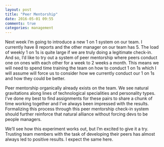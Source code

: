 ```yaml
---
layout: post
title: "Peer Mentorship"
date: 2016-05-01 09:55
comments: true
categories: management
---
```


Next week I’m going to introduce a new 1 on 1 system on our team. I currently have 8 reports and the other manager on our team has 5. The load of weekly 1 on 1s is quite large if we are truly doing a legitimate check-in. And so, I’d like to try out a system of peer mentorship where peers conduct one on ones with each other for a week to 2 weeks a month. This means we will need to spend time training the team on how to conduct 1 on 1s which I will assume will force us to consider how we currently conduct our 1 on 1s and how they could be better.

Peer mentorship organically already exists on the team. We see natural gravitations along lines of technological specialities and personality types. I’ve done my best to find assignments for these pairs to share a chunk of time working together and I’ve always been impressed with the results. Formalizing this process through this peer mentorship check-in system should further reinforce that natural alliance without forcing devs to be people managers.

We’ll see how this experiment works out, but I’m excited to give it a try. Trusting team members with the task of developing their peers has almost always led to positive results. I expect the same here.
